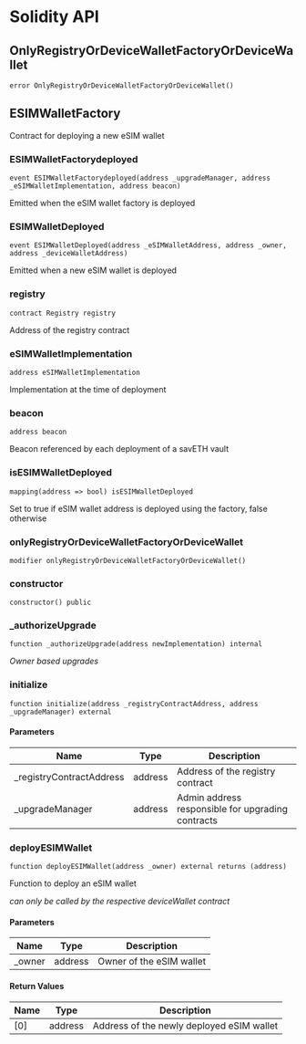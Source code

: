 # Solidity API

## OnlyRegistryOrDeviceWalletFactoryOrDeviceWallet

```solidity
error OnlyRegistryOrDeviceWalletFactoryOrDeviceWallet()
```

## ESIMWalletFactory

Contract for deploying a new eSIM wallet

### ESIMWalletFactorydeployed

```solidity
event ESIMWalletFactorydeployed(address _upgradeManager, address _eSIMWalletImplementation, address beacon)
```

Emitted when the eSIM wallet factory is deployed

### ESIMWalletDeployed

```solidity
event ESIMWalletDeployed(address _eSIMWalletAddress, address _owner, address _deviceWalletAddress)
```

Emitted when a new eSIM wallet is deployed

### registry

```solidity
contract Registry registry
```

Address of the registry contract

### eSIMWalletImplementation

```solidity
address eSIMWalletImplementation
```

Implementation at the time of deployment

### beacon

```solidity
address beacon
```

Beacon referenced by each deployment of a savETH vault

### isESIMWalletDeployed

```solidity
mapping(address => bool) isESIMWalletDeployed
```

Set to true if eSIM wallet address is deployed using the factory, false otherwise

### onlyRegistryOrDeviceWalletFactoryOrDeviceWallet

```solidity
modifier onlyRegistryOrDeviceWalletFactoryOrDeviceWallet()
```

### constructor

```solidity
constructor() public
```

### _authorizeUpgrade

```solidity
function _authorizeUpgrade(address newImplementation) internal
```

_Owner based upgrades_

### initialize

```solidity
function initialize(address _registryContractAddress, address _upgradeManager) external
```

#### Parameters

| Name | Type | Description |
| ---- | ---- | ----------- |
| _registryContractAddress | address | Address of the registry contract |
| _upgradeManager | address | Admin address responsible for upgrading contracts |

### deployESIMWallet

```solidity
function deployESIMWallet(address _owner) external returns (address)
```

Function to deploy an eSIM wallet

_can only be called by the respective deviceWallet contract_

#### Parameters

| Name | Type | Description |
| ---- | ---- | ----------- |
| _owner | address | Owner of the eSIM wallet |

#### Return Values

| Name | Type | Description |
| ---- | ---- | ----------- |
| [0] | address | Address of the newly deployed eSIM wallet |

